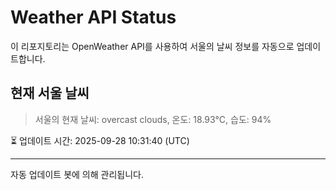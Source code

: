 
# Weather API Status

이 리포지토리는 OpenWeather API를 사용하여 서울의 날씨 정보를 자동으로 업데이트합니다.

## 현재 서울 날씨
> 서울의 현재 날씨: overcast clouds, 온도: 18.93°C, 습도: 94%

⏳ 업데이트 시간: 2025-09-28 10:31:40 (UTC)

---
자동 업데이트 봇에 의해 관리됩니다.
